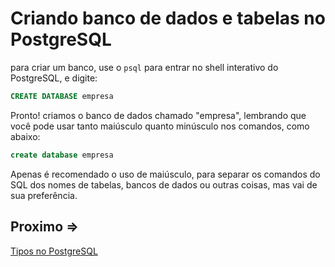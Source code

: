 # Criando banco de dados e tabelas no PostgreSQL

para criar um banco, use o `psql` para entrar no shell interativo do PostgreSQL, e digite:

```sql
CREATE DATABASE empresa
```

Pronto! criamos o banco de dados chamado "empresa", lembrando que você pode usar tanto maiúsculo quanto minúsculo nos comandos, como abaixo:

```sql
create database empresa
```

Apenas é recomendado o uso de maiúsculo, para separar os comandos do SQL dos nomes de tabelas, bancos de dados ou outras coisas, mas vai de sua preferência.

## Proximo =>

[Tipos no PostgreSQL](../tipos/README.md)

